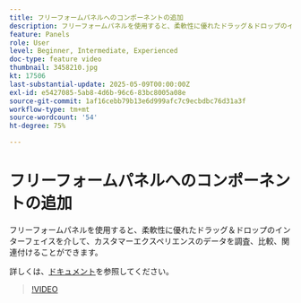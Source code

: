 ```yaml
---
title: フリーフォームパネルへのコンポーネントの追加
description: フリーフォームパネルを使用すると、柔軟性に優れたドラッグ＆ドロップのインターフェイスを介して、カスタマーエクスペリエンスのデータを調査、比較、関連付けることができます。
feature: Panels
role: User
level: Beginner, Intermediate, Experienced
doc-type: feature video
thumbnail: 3458210.jpg
kt: 17506
last-substantial-update: 2025-05-09T00:00:00Z
exl-id: e5427085-5ab8-4d6b-96c6-83bc8005a08e
source-git-commit: 1af16cebb79b13e6d999afc7c9ecbdbc76d31a3f
workflow-type: tm+mt
source-wordcount: '54'
ht-degree: 75%

---
```


# フリーフォームパネルへのコンポーネントの追加

フリーフォームパネルを使用すると、柔軟性に優れたドラッグ＆ドロップのインターフェイスを介して、カスタマーエクスペリエンスのデータを調査、比較、関連付けることができます。

詳しくは、[ドキュメント](https://experienceleague.adobe.com/ja/docs/analytics-platform/using/cja-workspace/panels/freeform-panel)を参照してください。

>[!VIDEO](https://video.tv.adobe.com/v/3458210/?learn=on)
